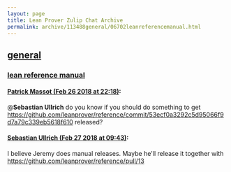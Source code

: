 ```yaml
---
layout: page
title: Lean Prover Zulip Chat Archive 
permalink: archive/113488general/06702leanreferencemanual.html
---
```


## [general](index.html)
### [lean reference manual](06702leanreferencemanual.html)

#### [Patrick Massot (Feb 26 2018 at 22:18)](https://leanprover.zulipchat.com/#narrow/stream/113488-general/topic/lean%20reference%20manual/near/123013797):
@**Sebastian Ullrich** do you know if you should do something to get https://github.com/leanprover/reference/commit/53ecf0a3292c5d95066f9d7a79c339eb5618f610 released?

#### [Sebastian Ullrich (Feb 27 2018 at 09:43)](https://leanprover.zulipchat.com/#narrow/stream/113488-general/topic/lean%20reference%20manual/near/123033993):
I believe Jeremy does manual releases. Maybe he'll release it together with https://github.com/leanprover/reference/pull/13

